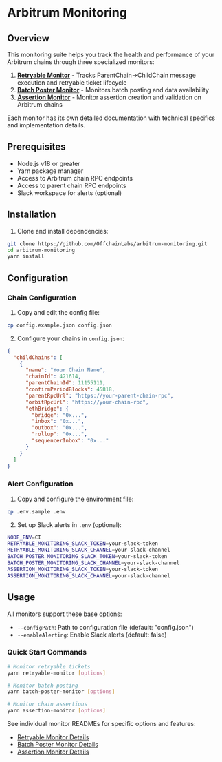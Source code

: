 # Arbitrum Monitoring

## Overview

This monitoring suite helps you track the health and performance of your Arbitrum chains through three specialized monitors:

1. [**Retryable Monitor**](./packages/retryable-monitor/README.md) - Tracks ParentChain->ChildChain message execution and retryable ticket lifecycle
2. [**Batch Poster Monitor**](./packages/batch-poster-monitor/README.md) - Monitors batch posting and data availability
3. [**Assertion Monitor**](./packages/assertion-monitor/README.md) - Monitor assertion creation and validation on Arbitrum chains

Each monitor has its own detailed documentation with technical specifics and implementation details.

## Prerequisites

- Node.js v18 or greater
- Yarn package manager
- Access to Arbitrum chain RPC endpoints
- Access to parent chain RPC endpoints
- Slack workspace for alerts (optional)

## Installation

1. Clone and install dependencies:

```bash
git clone https://github.com/OffchainLabs/arbitrum-monitoring.git
cd arbitrum-monitoring
yarn install
```

## Configuration

### Chain Configuration

1. Copy and edit the config file:

```bash
cp config.example.json config.json
```

2. Configure your chains in `config.json`:

```json
{
  "childChains": [
    {
      "name": "Your Chain Name",
      "chainId": 421614,
      "parentChainId": 11155111,
      "confirmPeriodBlocks": 45818,
      "parentRpcUrl": "https://your-parent-chain-rpc",
      "orbitRpcUrl": "https://your-chain-rpc",
      "ethBridge": {
        "bridge": "0x...",
        "inbox": "0x...",
        "outbox": "0x...",
        "rollup": "0x...",
        "sequencerInbox": "0x..."
      }
    }
  ]
}
```

### Alert Configuration

1. Copy and configure the environment file:

```bash
cp .env.sample .env
```

2. Set up Slack alerts in `.env` (optional):

```bash
NODE_ENV=CI
RETRYABLE_MONITORING_SLACK_TOKEN=your-slack-token
RETRYABLE_MONITORING_SLACK_CHANNEL=your-slack-channel
BATCH_POSTER_MONITORING_SLACK_TOKEN=your-slack-token
BATCH_POSTER_MONITORING_SLACK_CHANNEL=your-slack-channel
ASSERTION_MONITORING_SLACK_TOKEN=your-slack-token
ASSERTION_MONITORING_SLACK_CHANNEL=your-slack-channel
```

## Usage

All monitors support these base options:

- `--configPath`: Path to configuration file (default: "config.json")
- `--enableAlerting`: Enable Slack alerts (default: false)

### Quick Start Commands

```bash
# Monitor retryable tickets
yarn retryable-monitor [options]

# Monitor batch posting
yarn batch-poster-monitor [options]

# Monitor chain assertions
yarn assertion-monitor [options]
```

See individual monitor READMEs for specific options and features:

- [Retryable Monitor Details](./packages/retryable-monitor/README.md)
- [Batch Poster Monitor Details](./packages/batch-poster-monitor/README.md)
- [Assertion Monitor Details](./packages/assertion-monitor/README.md)
